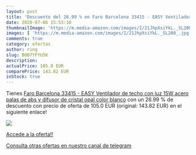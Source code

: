 ```yaml
---
layout: post
title: 'Descuento del 26.99 % en Faro Barcelona 33415 - EASY Ventilador d'
date: 2020-07-06 15:53:10
thumbnailImage: 'https://m.media-amazon.com/images/I/21JhpXsiYkL._SL200_.jpg'
images: [ 'https://m.media-amazon.com/images/I/21JhpXsiYkL._SL200_.jpg' ]
comments: true
category: ofertas
author: ring
slug: B007YFYU5K
description:
actualPrice: 105.0 EUR
comparePrice: 143.82 EUR
inStock: true
---
```


Tienes [Faro Barcelona 33415 - EASY Ventilador de techo con luz  15W  acero  palas de abs y difusor de cristal opal  color blanco](https://www.amazon.com/dp/B007YFYU5K/?tag=redken08-20) con un 26.99 % de descuento con precio de oferta de 105.0 EUR (original: 143.82 EUR) en el siguiente enlace!

[![](https://m.media-amazon.com/images/I/21JhpXsiYkL._SL200_.jpg)](https://www.amazon.com/dp/B007YFYU5K/?tag=redken08-20)

[Accede a la oferta!!](https://www.amazon.com/dp/B007YFYU5K/?tag=redken08-20)

[Consulta otras ofertas en nuestro canal de telegram](https://t.me/s/ofertas25)

